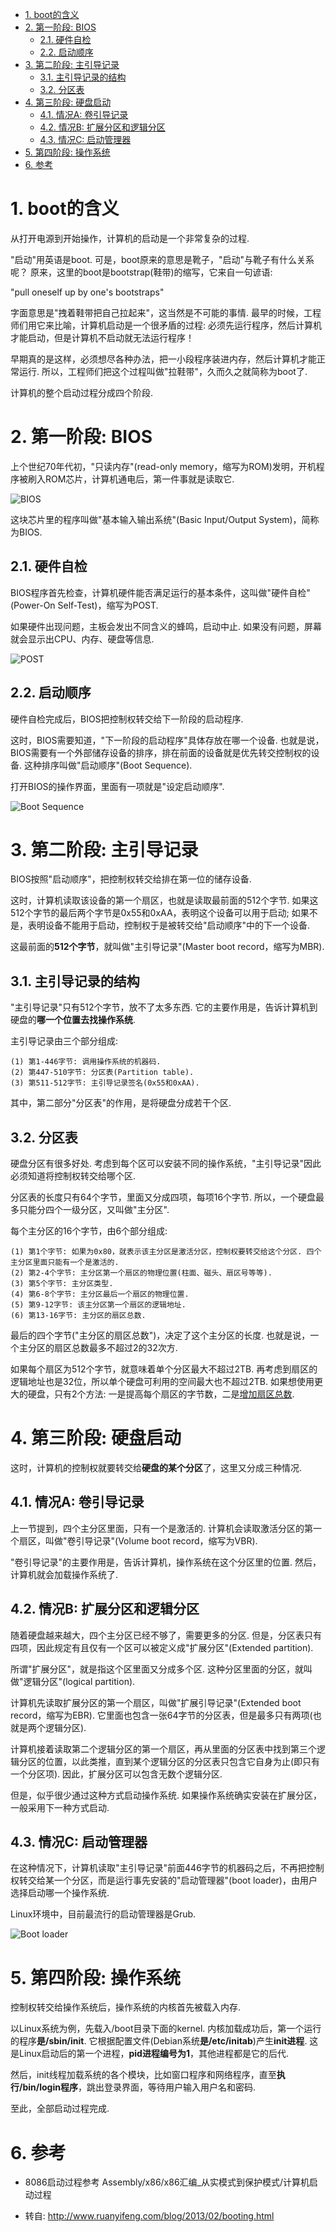 <!-- @import "[TOC]" {cmd="toc" depthFrom=1 depthTo=6 orderedList=false} -->

<!-- code_chunk_output -->

- [1. boot的含义](#1-boot的含义)
- [2. 第一阶段: BIOS](#2-第一阶段bios)
  - [2.1. 硬件自检](#21-硬件自检)
  - [2.2. 启动顺序](#22-启动顺序)
- [3. 第二阶段: 主引导记录](#3-第二阶段主引导记录)
  - [3.1. 主引导记录的结构](#31-主引导记录的结构)
  - [3.2. 分区表](#32-分区表)
- [4. 第三阶段: 硬盘启动](#4-第三阶段硬盘启动)
  - [4.1. 情况A: 卷引导记录](#41-情况a卷引导记录)
  - [4.2. 情况B: 扩展分区和逻辑分区](#42-情况b扩展分区和逻辑分区)
  - [4.3. 情况C: 启动管理器](#43-情况c启动管理器)
- [5. 第四阶段: 操作系统](#5-第四阶段操作系统)
- [6. 参考](#6-参考)

<!-- /code_chunk_output -->

# 1. boot的含义

从打开电源到开始操作，计算机的启动是一个非常复杂的过程. 

"启动"用英语是boot. 可是，boot原来的意思是靴子，"启动"与靴子有什么关系呢？ 原来，这里的boot是bootstrap(鞋带)的缩写，它来自一句谚语: 

"pull oneself up by one's bootstraps"

字面意思是"拽着鞋带把自己拉起来"，这当然是不可能的事情. 最早的时候，工程师们用它来比喻，计算机启动是一个很矛盾的过程: 必须先运行程序，然后计算机才能启动，但是计算机不启动就无法运行程序！

早期真的是这样，必须想尽各种办法，把一小段程序装进内存，然后计算机才能正常运行. 所以，工程师们把这个过程叫做"拉鞋带"，久而久之就简称为boot了. 

计算机的整个启动过程分成四个阶段. 

# 2. 第一阶段: BIOS

上个世纪70年代初，"只读内存"(read-only memory，缩写为ROM)发明，开机程序被刷入ROM芯片，计算机通电后，第一件事就是读取它. 

![BIOS](images/1.png)

这块芯片里的程序叫做"基本输入输出系统"(Basic Input/Output System)，简称为BIOS. 

## 2.1. 硬件自检

BIOS程序首先检查，计算机硬件能否满足运行的基本条件，这叫做"硬件自检"(Power-On Self-Test)，缩写为POST. 

如果硬件出现问题，主板会发出不同含义的蜂鸣，启动中止. 如果没有问题，屏幕就会显示出CPU、内存、硬盘等信息. 

![POST](images/2.png)

## 2.2. 启动顺序

硬件自检完成后，BIOS把控制权转交给下一阶段的启动程序. 

这时，BIOS需要知道，"下一阶段的启动程序"具体存放在哪一个设备. 也就是说，BIOS需要有一个外部储存设备的排序，排在前面的设备就是优先转交控制权的设备. 这种排序叫做"启动顺序"(Boot Sequence). 

打开BIOS的操作界面，里面有一项就是"设定启动顺序". 

![Boot Sequence](images/3.png)

# 3. 第二阶段: 主引导记录

BIOS按照"启动顺序"，把控制权转交给排在第一位的储存设备. 

这时，计算机读取该设备的第一个扇区，也就是读取最前面的512个字节. 如果这512个字节的最后两个字节是0x55和0xAA，表明这个设备可以用于启动; 如果不是，表明设备不能用于启动，控制权于是被转交给"启动顺序"中的下一个设备. 

这最前面的**512个字节**，就叫做"主引导记录"(Master boot record，缩写为MBR). 

## 3.1. 主引导记录的结构

"主引导记录"只有512个字节，放不了太多东西. 它的主要作用是，告诉计算机到硬盘的**哪一个位置去找操作系统**. 

主引导记录由三个部分组成: 

```
(1) 第1-446字节: 调用操作系统的机器码. 
(2) 第447-510字节: 分区表(Partition table). 
(3) 第511-512字节: 主引导记录签名(0x55和0xAA). 
```

其中，第二部分"分区表"的作用，是将硬盘分成若干个区. 

## 3.2. 分区表

硬盘分区有很多好处. 考虑到每个区可以安装不同的操作系统，"主引导记录"因此必须知道将控制权转交给哪个区. 

分区表的长度只有64个字节，里面又分成四项，每项16个字节. 所以，一个硬盘最多只能分四个一级分区，又叫做"主分区". 

每个主分区的16个字节，由6个部分组成: 

```
(1) 第1个字节: 如果为0x80，就表示该主分区是激活分区，控制权要转交给这个分区. 四个主分区里面只能有一个是激活的. 
(2) 第2-4个字节: 主分区第一个扇区的物理位置(柱面、磁头、扇区号等等). 
(3) 第5个字节: 主分区类型. 
(4) 第6-8个字节: 主分区最后一个扇区的物理位置. 
(5) 第9-12字节: 该主分区第一个扇区的逻辑地址. 
(6) 第13-16字节: 主分区的扇区总数. 
```

最后的四个字节("主分区的扇区总数")，决定了这个主分区的长度. 也就是说，一个主分区的扇区总数最多不超过2的32次方. 

如果每个扇区为512个字节，就意味着单个分区最大不超过2TB. 再考虑到扇区的逻辑地址也是32位，所以单个硬盘可利用的空间最大也不超过2TB. 如果想使用更大的硬盘，只有2个方法: 一是提高每个扇区的字节数，二是[增加扇区总数](https://en.wikipedia.org/wiki/GUID_Partition_Table). 

# 4. 第三阶段: 硬盘启动

这时，计算机的控制权就要转交给**硬盘的某个分区**了，这里又分成三种情况. 

## 4.1. 情况A: 卷引导记录

上一节提到，四个主分区里面，只有一个是激活的. 计算机会读取激活分区的第一个扇区，叫做"卷引导记录"(Volume boot record，缩写为VBR). 

"卷引导记录"的主要作用是，告诉计算机，操作系统在这个分区里的位置. 然后，计算机就会加载操作系统了. 

## 4.2. 情况B: 扩展分区和逻辑分区

随着硬盘越来越大，四个主分区已经不够了，需要更多的分区. 但是，分区表只有四项，因此规定有且仅有一个区可以被定义成"扩展分区"(Extended partition). 

所谓"扩展分区"，就是指这个区里面又分成多个区. 这种分区里面的分区，就叫做"逻辑分区"(logical partition). 

计算机先读取扩展分区的第一个扇区，叫做"扩展引导记录"(Extended boot record，缩写为EBR). 它里面也包含一张64字节的分区表，但是最多只有两项(也就是两个逻辑分区). 

计算机接着读取第二个逻辑分区的第一个扇区，再从里面的分区表中找到第三个逻辑分区的位置，以此类推，直到某个逻辑分区的分区表只包含它自身为止(即只有一个分区项). 因此，扩展分区可以包含无数个逻辑分区. 

但是，似乎很少通过这种方式启动操作系统. 如果操作系统确实安装在扩展分区，一般采用下一种方式启动. 

## 4.3. 情况C: 启动管理器

在这种情况下，计算机读取"主引导记录"前面446字节的机器码之后，不再把控制权转交给某一个分区，而是运行事先安装的"启动管理器"(boot loader)，由用户选择启动哪一个操作系统. 

Linux环境中，目前最流行的启动管理器是Grub. 

![Boot loader](images/4.png)

# 5. 第四阶段: 操作系统

控制权转交给操作系统后，操作系统的内核首先被载入内存. 

以Linux系统为例，先载入/boot目录下面的kernel. 内核加载成功后，第一个运行的程序**是/sbin/init**. 它根据配置文件(Debian系统**是/etc/initab**)产生**init进程**. 这是Linux启动后的第一个进程，**pid进程编号为1**，其他进程都是它的后代. 

然后，init线程加载系统的各个模块，比如窗口程序和网络程序，直至**执行/bin/login程序**，跳出登录界面，等待用户输入用户名和密码. 

至此，全部启动过程完成. 

# 6. 参考

- 8086启动过程参考 Assembly/x86/x86汇编_从实模式到保护模式/计算机启动过程

- 转自: http://www.ruanyifeng.com/blog/2013/02/booting.html
